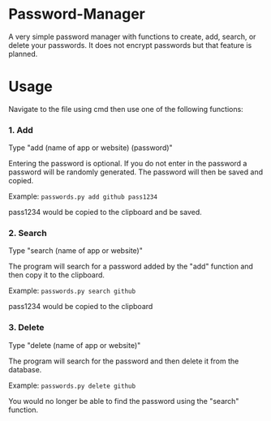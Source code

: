 # Password-Manager
A very simple password manager with functions to create, add, search, or delete your passwords. It does not encrypt passwords but that feature is planned.

# Usage
Navigate to the file using cmd then use one of the following functions:

### 1. Add

  Type "add (name of app or website) (password)"

  Entering the password is optional. If you do not enter in the password a password will be randomly generated. The password will then be saved and copied.

  Example: `passwords.py add github pass1234`

  pass1234 would be copied to the clipboard and be saved.

### 2. Search

Type "search (name of app or website)"

The program will search for a password added by the "add" function and then copy it to the clipboard.

Example: `passwords.py search github`

pass1234 would be copied to the clipboard

### 3. Delete

Type "delete (name of app or website)"

The program will search for the password and then delete it from the database.

Example: `passwords.py delete github`

You would no longer be able to find the password using the "search" function.
